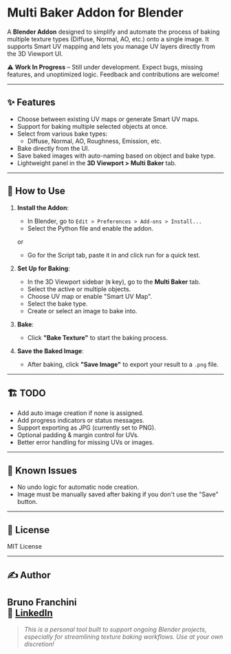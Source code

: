 # Multi Baker Addon for Blender

A **Blender Addon** designed to simplify and automate the process of baking multiple texture types (Diffuse, Normal, AO, etc.) onto a single image. It supports Smart UV mapping and lets you manage UV layers directly from the 3D Viewport UI.

⚠️ **Work In Progress** – Still under development. Expect bugs, missing features, and unoptimized logic. Feedback and contributions are welcome!

---

## ✨ Features

- Choose between existing UV maps or generate Smart UV maps.
- Support for baking multiple selected objects at once.
- Select from various bake types:
  - Diffuse, Normal, AO, Roughness, Emission, etc.
- Bake directly from the UI.
- Save baked images with auto-naming based on object and bake type.
- Lightweight panel in the **3D Viewport > Multi Baker** tab.

---

## 🧰 How to Use

1. **Install the Addon**:
   - In Blender, go to `Edit > Preferences > Add-ons > Install...`
   - Select the Python file and enable the addon.

   or

   - Go for the Script tab, paste it in and click run for a quick test.

3. **Set Up for Baking**:
   - In the 3D Viewport sidebar (`N` key), go to the **Multi Baker** tab.
   - Select the active or multiple objects.
   - Choose UV map or enable "Smart UV Map".
   - Select the bake type.
   - Create or select an image to bake into.

4. **Bake**:
   - Click **"Bake Texture"** to start the baking process.

5. **Save the Baked Image**:
   - After baking, click **"Save Image"** to export your result to a `.png` file.

---

## 🏗️ TODO

- Add auto image creation if none is assigned.
- Add progress indicators or status messages.
- Support exporting as JPG (currently set to PNG).
- Optional padding & margin control for UVs.
- Better error handling for missing UVs or images.

---

## 🐞 Known Issues

- No undo logic for automatic node creation.
- Image must be manually saved after baking if you don't use the "Save" button.

---

## 📄 License

MIT License

---

## ✍️ Author

**Bruno Franchini**  
🔗 [LinkedIn](https://www.linkedin.com/in/brfranch)
---

> _This is a personal tool built to support ongoing Blender projects, especially for streamlining texture baking workflows. Use at your own discretion!_

